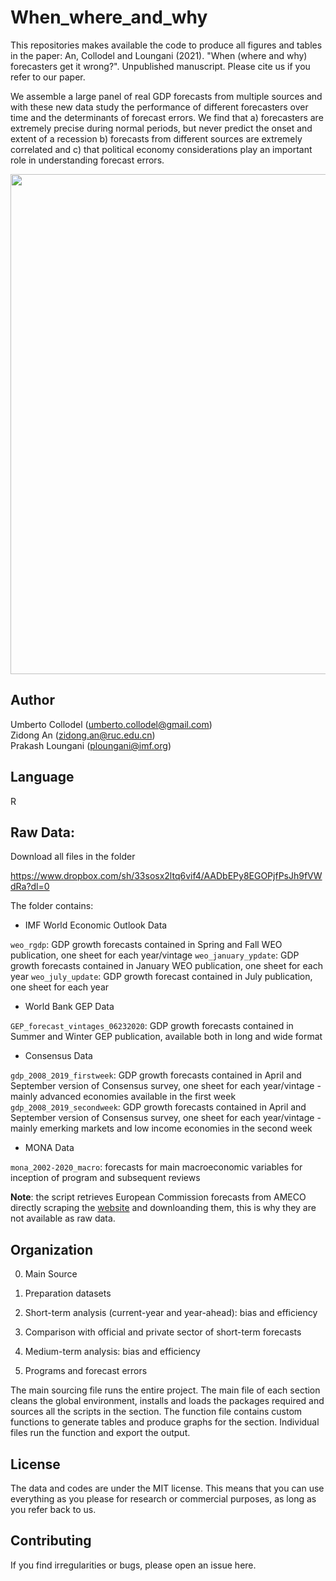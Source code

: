 # When_where_and_why

This repositories makes available the code to produce all figures and tables in the paper:
An, Collodel and Loungani (2021). "When (where and why) forecasters get it wrong?". Unpublished manuscript.
Please cite us if you refer to our paper.

We assemble a large panel of real GDP forecasts from multiple sources and with these new data study the performance of different forecasters over time and the determinants of forecast errors. We find that a) forecasters are extremely precise during normal periods, but never predict the onset and extent of a recession b) forecasts from different sources are extremely correlated and c) that political economy considerations play an important role in understanding forecast errors.

<img src="https://user-images.githubusercontent.com/33840988/166443754-619390d8-b898-4bcb-8e15-0d9acbf211d6.jpg" width="800" />



## Author

Umberto Collodel (umberto.collodel@gmail.com) <br/>
Zidong An (zidong.an@ruc.edu.cn) <br/>
Prakash Loungani (ploungani@imf.org)

## Language

R

## Raw Data:

Download all files in the folder

https://www.dropbox.com/sh/33sosx2ltq6vif4/AADbEPy8EGOPjfPsJh9fVWdRa?dl=0


The folder contains:

* IMF World Economic Outlook Data

`weo_rgdp`: GDP growth forecasts contained in Spring and Fall WEO publication, one sheet for each year/vintage 
`weo_january_ypdate`: GDP growth forecasts contained in January WEO publication, one sheet for each year
`weo_july_update`: GDP growth forecast contained in July publication, one sheet for each year

* World Bank GEP Data

`GEP_forecast_vintages_06232020`: GDP growth forecasts contained in Summer and Winter GEP publication, available both in long and wide format

* Consensus Data

`gdp_2008_2019_firstweek`:  GDP growth forecasts contained in April and September version of Consensus survey, one sheet for each year/vintage - mainly advanced economies available in the first week <br/>
`gdp_2008_2019_secondweek`:  GDP growth forecasts contained in April and September version of Consensus survey, one sheet for each year/vintage - mainly emerking markets and low income economies in the second week

* MONA Data

`mona_2002-2020_macro`: forecasts for main macroeconomic variables for inception of program and subsequent reviews


**Note**: the script retrieves European Commission forecasts from AMECO directly scraping the [website](https://ec.europa.eu/info/business-economy-euro/indicators-statistics/economic-databases/macro-economic-database-ameco/ameco-archive_en") and downloanding them, this is why they are not available as raw data.



## Organization

0. Main Source

1. Preparation datasets

2. Short-term analysis (current-year and year-ahead): bias and efficiency

3. Comparison with official and private sector of short-term forecasts 

4. Medium-term analysis: bias and efficiency

5. Programs and forecast errors

The main sourcing file runs the entire project.
The main file of each section cleans the global environment, installs and loads the packages required 
and sources all the scripts in the section. The function file contains custom functions to generate tables and produce graphs for the section. Individual files run the function and export the output.


## License

The data and codes are under the MIT license. This means that you can use everything as you please for research or commercial purposes, as long as you refer back to us.

## Contributing

If you find irregularities or bugs, please open an issue here.